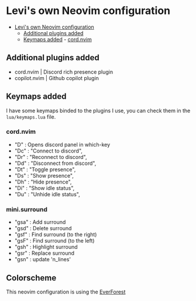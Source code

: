 # Levi's own Neovim configuration

<!--toc:start-->

- [Levi's own Neovim configuration](#levis-own-neovim-configuration)
  - [Additional plugins added](#additional-plugins-added)
  - [Keymaps added](#keymaps-added) - [cord.nvim](#cordnvim)
  <!--toc:end-->

## Additional plugins added

- cord.nvim | Discord rich presence plugin
- copilot.nvim | Github copilot plugin

## Keymaps added

I have some keymaps binded to the plugins I use, you can check them in the `lua/keymaps.lua` file.

### cord.nvim

- "D" : Opens discord panel in which-key
- "Dc" : "Connect to discord",
- "Dr" : "Reconnect to discord",
- "Dd" : "Disconnect from discord",
- "Dt" : "Toggle presence",
- "Ds" : "Show presence",
- "Dh" : "Hide presence",
- "Di" : "Show idle status",
- "Du" : "Unhide idle status",

### mini.surround

- "gsa" : Add surround
- "gsd" : Delete surround
- "gsf" : Find surround (to the right)
- "gsF" : Find surround (to the left)
- "gsh" : Highlight surround
- "gsr" : Replace surround
- "gsn" : update 'n_lines'

## Colorscheme

This neovim configuration is using the <a href="https://github.com/sainnhe/everforest">EverForest</a>
